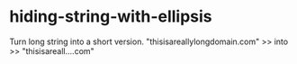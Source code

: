 # hiding-string-with-ellipsis
Turn long string into a short version. "thisisareallylongdomain.com" >> into >> "thisisareall....com"
